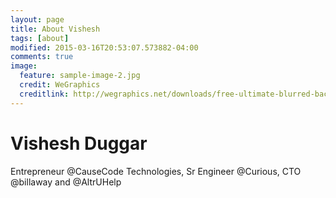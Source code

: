 ```yaml
---
layout: page
title: About Vishesh
tags: [about]
modified: 2015-03-16T20:53:07.573882-04:00
comments: true
image:
  feature: sample-image-2.jpg
  credit: WeGraphics
  creditlink: http://wegraphics.net/downloads/free-ultimate-blurred-background-pack/
---
```


# Vishesh Duggar
Entrepreneur @CauseCode Technologies, Sr Engineer @Curious, CTO @billaway and @AltrUHelp


